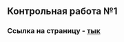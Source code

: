 ## Контрольная работа №1
### Ссылка на страницу - [тык](https://yakushinvl.github.io/frontend-and-backend-practice/index.html)
